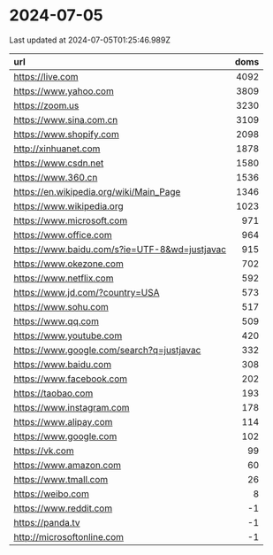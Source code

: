 # 2024-07-05

<!-- BEGIN -->
Last updated at 2024-07-05T01:25:46.989Z

url | doms
:- | -:
https://live.com | 4092
https://www.yahoo.com | 3809
https://zoom.us | 3230
https://www.sina.com.cn | 3109
https://www.shopify.com | 2098
http://xinhuanet.com | 1878
https://www.csdn.net | 1580
https://www.360.cn | 1536
https://en.wikipedia.org/wiki/Main_Page | 1346
https://www.wikipedia.org | 1023
https://www.microsoft.com | 971
https://www.office.com | 964
https://www.baidu.com/s?ie=UTF-8&wd=justjavac | 915
https://www.okezone.com | 702
https://www.netflix.com | 592
https://www.jd.com/?country=USA | 573
https://www.sohu.com | 517
https://www.qq.com | 509
https://www.youtube.com | 420
https://www.google.com/search?q=justjavac | 332
https://www.baidu.com | 308
https://www.facebook.com | 202
https://taobao.com | 193
https://www.instagram.com | 178
https://www.alipay.com | 114
https://www.google.com | 102
https://vk.com | 99
https://www.amazon.com | 60
https://www.tmall.com | 26
https://weibo.com | 8
https://www.reddit.com | -1
https://panda.tv | -1
http://microsoftonline.com | -1
<!-- END -->
